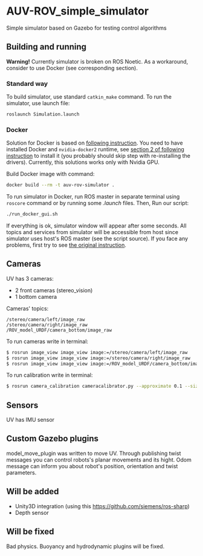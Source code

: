 # AUV-ROV_simple_simulator
Simple simulator based on Gazebo for testing control algorithms 

## Building and running
**Warning!** Currently simulator is broken on ROS Noetic. As a workaround, consider to use Docker (see corresponding section).

### Standard way
To build simulator, use standard `catkin_make` command. To run the simulator, use launch file:

```sh
roslaunch Simulation.launch
```

### Docker
Solution for Docker is based on [following instruction](https://answers.ros.org/question/300113/docker-how-to-use-rviz-and-gazebo-from-a-container/). You need to have installed Docker and `nvidia-docker2` runtime, see [section 2 of following instruction](https://cnvrg.io/how-to-setup-docker-and-nvidia-docker-2-0-on-ubuntu-18-04/) to install it (you probably should skip step with re-installing the drivers). Currently, this solutions works only with Nvidia GPU.

Build Docker image with command:
```sh
docker build --rm -t auv-rov-simulator .
```
To run simulator in Docker, run ROS master in separate terminal using `roscore` command or by running some *.launch* files. Then, Run our script:
```sh
./run_docker_gui.sh
```
If everything is ok, simulator window will appear after some seconds. All topics and services from simulator will be accessible from host since simulator uses host's ROS master (see the script source). If you face any problems, first try to see [the original instruction](https://answers.ros.org/question/300113/docker-how-to-use-rviz-and-gazebo-from-a-container/).

## Cameras
UV has 3 cameras:

- 2 front cameras (stereo_vision)
- 1 bottom camera

Cameras' topics:

	/stereo/camera/left/image_raw
	/stereo/camera/right/image_raw
	/ROV_model_URDF/camera_bottom/image_raw

To run cameras write in terminal:

```sh
$ rosrun image_view image_view image:=/stereo/camera/left/image_raw
$ rosrun image_view image_view image:=/stereo/camera/right/image_raw
$ rosrun image_view image_view image:=/ROV_model_URDF/camera_bottom/image_raw
```
To run calibration write in terminal:

```sh
$ rosrun camera_calibration cameracalibrator.py --approximate 0.1 --size 8x6 --square 0.108 right:=/stereo/camera/right/image_raw left:=/stereo/camera/left/image_raw right_camera:=/stereo/camera/right left_camera:=/stereo/camera/left
```

## Sensors
UV has IMU sensor 

## Custom Gazebo plugins
model_move_plugin was written to move UV. Through publishing twist messages you can control robots's planar movements and its hight. Odom message can inform you about robot's position, orientation and twist parameters.

## Will be added
- Unity3D integration (using this https://github.com/siemens/ros-sharp)
- Depth sensor

## Will be fixed
Bad physics. Buoyancy and hydrodynamic plugins will be fixed.



